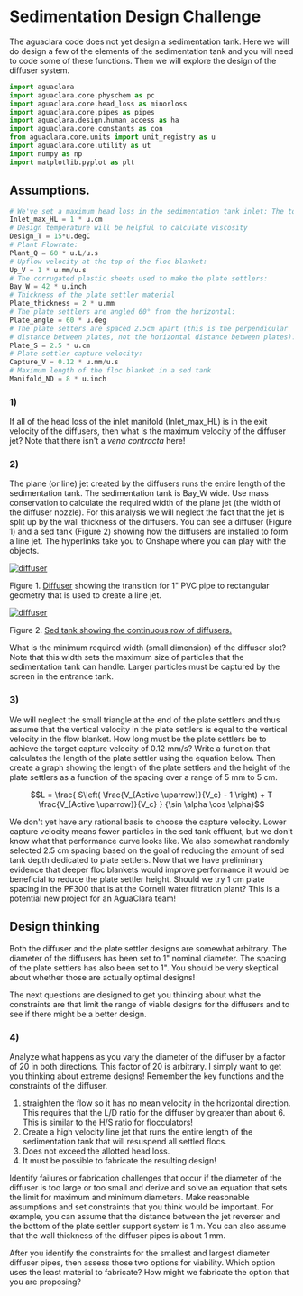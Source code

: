 # Sedimentation Design Challenge
The aguaclara code does not yet design a sedimentation tank. Here we will do design a few of the elements of the sedimentation tank and you will need to code some of these functions. Then we will explore the design of the diffuser system.

```python
import aguaclara
import aguaclara.core.physchem as pc
import aguaclara.core.head_loss as minorloss
import aguaclara.core.pipes as pipes
import aguaclara.design.human_access as ha
import aguaclara.core.constants as con
from aguaclara.core.units import unit_registry as u
import aguaclara.core.utility as ut
import numpy as np
import matplotlib.pyplot as plt


```



## Assumptions.

```python
# We've set a maximum head loss in the sedimentation tank inlet: The total head loss through a filter includes about 4 cm through the effluent launder orifices. The inlet head loss is kept smaller because there is no need for much energy to keep the floc blanket in suspension.
Inlet_max_HL = 1 * u.cm
# Design temperature will be helpful to calculate viscosity
Design_T = 15*u.degC
# Plant Flowrate:
Plant_Q = 60 * u.L/u.s
# Upflow velocity at the top of the floc blanket:
Up_V = 1 * u.mm/u.s
# The corrugated plastic sheets used to make the plate settlers:
Bay_W = 42 * u.inch
# Thickness of the plate settler material
Plate_thickness = 2 * u.mm
# The plate settlers are angled 60° from the horizontal:
Plate_angle = 60 * u.deg
# The plate setters are spaced 2.5cm apart (this is the perpendicular
# distance between plates, not the horizontal distance between plates):
Plate_S = 2.5 * u.cm
# Plate settler capture velocity:
Capture_V = 0.12 * u.mm/u.s
# Maximum length of the floc blanket in a sed tank
Manifold_ND = 8 * u.inch
```

### 1)
If all of the head loss of the inlet manifold (Inlet_max_HL) is in the exit velocity of the diffusers, then what is the maximum velocity of the diffuser jet? Note that there isn't a _vena contracta_ here!


### 2)
The plane (or line) jet created by the diffusers runs the entire length of the sedimentation tank. The sedimentation tank is Bay_W wide. Use mass conservation to calculate the required width of the plane jet (the width of the diffuser nozzle). For this analysis we will neglect the fact that the jet is split up by the wall thickness of the diffusers. You can see a diffuser (Figure 1) and a sed tank (Figure 2) showing how the diffusers are installed to form a line jet. The hyperlinks take you to Onshape where you can play with the objects.

[![diffuser](https://github.com/AguaClara/CEE4520/raw/master/DC/images/Diffuser.PNG)](https://cad.onshape.com/documents/1da857cd8d2957d4ee1de2d5/w/39291033c8827a7062da5d6c/e/898bb56ee9901be34c446a7e?configuration=Diffuser_Length%3D0.15%2Bmeter%3BDiffuser_OD%3D0.025400000000000002%2Bmeter%3BDiffuser_OuterOpeningLength%3D0.05736%2Bmeter%3BDiffuser_SDR%3D26.0%3BDiffuser_WidthOpening%3D0.00317%2Bmeter)

Figure 1.  [Diffuser](https://cad.onshape.com/documents/1da857cd8d2957d4ee1de2d5/w/39291033c8827a7062da5d6c/e/898bb56ee9901be34c446a7e?configuration=Diffuser_Length%3D0.15%2Bmeter%3BDiffuser_OD%3D0.025400000000000002%2Bmeter%3BDiffuser_OuterOpeningLength%3D0.05736%2Bmeter%3BDiffuser_SDR%3D26.0%3BDiffuser_WidthOpening%3D0.00317%2Bmeter) showing the transition for 1" PVC pipe to rectangular geometry that is used to create a line jet.


[![diffuser](https://github.com/AguaClara/CEE4520/raw/master/DC/images/Sed.PNG)](https://cad.onshape.com/documents/1da857cd8d2957d4ee1de2d5/w/39291033c8827a7062da5d6c/e/c07b390baeda1b509a449bb4?configuration=default)

Figure 2.  [Sed tank showing the continuous row of diffusers.](https://cad.onshape.com/documents/1da857cd8d2957d4ee1de2d5/w/39291033c8827a7062da5d6c/e/c07b390baeda1b509a449bb4?configuration=default)


What is the minimum required width (small dimension) of the diffuser slot? Note that this width sets the maximum size of particles that the sedimentation tank can handle. Larger particles must be captured by the screen in the entrance tank.


### 3)
We will neglect the small triangle at the end of the plate settlers and thus assume that the vertical velocity in the plate settlers is equal to the vertical velocity in the flow blanket. How long must be the plate settlers be to achieve the target capture velocity of 0.12 mm/s? Write a function that calculates the length of the plate settler using the equation below. Then create a graph showing the length of the plate settlers and the height of the plate settlers as a function of the spacing over a range of 5 mm to 5 cm.

$$L = \frac{
  S\left( \frac{V_{Active \uparrow}}{V_c} - 1 \right) +    T \frac{V_{Active \uparrow}}{V_c}
  } {\sin \alpha \cos \alpha}$$


We don't yet have any rational basis to choose the capture velocity. Lower capture velocity means fewer particles in the sed tank effluent, but we don't know what that performance curve looks like. We also somewhat randomly selected 2.5 cm spacing based on the goal of reducing the amount of sed tank depth dedicated to plate settlers. Now that we have preliminary evidence that deeper floc blankets would improve performance it would be beneficial to reduce the plate settler height. Should we try 1 cm plate spacing in the PF300 that is at the Cornell water filtration plant?  This is a potential new project for an AguaClara team!

## Design thinking
Both the diffuser and the plate settler designs are somewhat arbitrary. The diameter of the diffusers has been set to 1" nominal diameter. The spacing of the plate settlers has also been set to 1". You should be very skeptical about whether those are actually optimal designs!

The next questions are designed to get you thinking about what the constraints are that limit the range of viable designs for the diffusers and to see if there might be a better design.

### 4)
Analyze what happens as you vary the diameter of the diffuser by a factor of 20 in both directions. This factor of 20 is arbitrary. I simply want to get you thinking about extreme designs! Remember the key functions and the constraints of the diffuser.
 1) straighten the flow so it has no mean velocity in the horizontal direction. This requires that the L/D ratio for the diffuser by greater than about 6. This is similar to the H/S ratio for flocculators!
 2) Create a high velocity line jet that runs the entire length of the sedimentation tank that will resuspend all settled flocs.
 3) Does not exceed the allotted head loss.
 4) It must be possible to fabricate the resulting design!


Identify failures or fabrication challenges that occur if the diameter of the diffuser is too large or too small and derive and solve an equation that sets the limit for maximum and minimum diameters. Make reasonable assumptions and set constraints that you think would be important. For example, you can assume that the distance between the jet reverser and the bottom of the plate settler support system is 1 m. You can also assume that the wall thickness of the diffuser pipes is about 1 mm.

After you identify the constraints for the smallest and largest diameter diffuser pipes, then assess those two options for viability. Which option uses the least material to fabricate? How might we fabricate the option that you are proposing?
